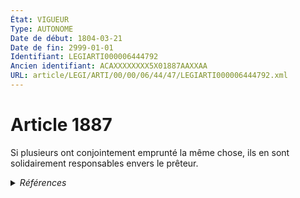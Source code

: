 ```yaml
---
État: VIGUEUR
Type: AUTONOME
Date de début: 1804-03-21
Date de fin: 2999-01-01
Identifiant: LEGIARTI000006444792
Ancien identifiant: ACAXXXXXXXX5X01887AAXXAA
URL: article/LEGI/ARTI/00/00/06/44/47/LEGIARTI000006444792.xml
---
```


<h1>Article 1887</h1>

Si plusieurs ont conjointement emprunté la même chose, ils en sont solidairement
responsables envers le prêteur.


<details>
  <summary><em>Références</em></summary>

  <h2>Références faites par l'article</h2>
  
  <ul>
    <li>
      CREATION source Loi 1804-03-09 promulguée le 19 mars 1804
    </li>
  </ul>
</details>
